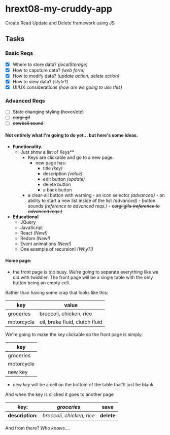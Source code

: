 

# hrext08-my-cruddy-app
Create Read Update and Delete framework using JS
## Tasks
### Basic Reqs
- [x] Where to store data? *(localStorage)*
- [x] How to caputure data? *(web form)*
- [x] How to modify data? *(update action, delete action)*
- [x] How to view data? *(style?)*
- [x] UI/UX considerations *(how are we going to use this)*
### Advanced Reqs
- [ ] ~~State changing styling (hover/etc)~~
- [ ] ~~corgi gif~~
- [ ] ~~cowbell sound~~
#### Not entirely what I'm going to do yet... but  here's some ideas.
 - **Functionality.**
	 - Just show a list of Keys**
		 - Keys are clickable and go to a new page.
			 - new page has:
				 - title *(key)*
				 -  description *(value)*
				 - edit button *(update)*
				 - delete button
				 - a back button
         - a clear-all button with warning
				 - an icon selector *(advanced)*
				 - an ability to start a new list inside of the list *(advanced)*
				 - button sounds *(reference to advanced reqs.)*
				 - ~~corgi gifs *(reference to advanced reqs.)*~~
- **Educational**
	-  JQuery
	- JavaScript
	- React *(New!)*
	- Redom *(New!)*
	- Event animations *(New!)*
	- One example of recursion! *(Why?!)*

#### Home page:
  - the front page is too busy. We're going to separate everything like we did with
  twiddler. The front page will be a single table with the only button being an empty cell.

 Rather than having some crap that looks like this:

| key  | value |
|------|-------|
| groceries | broccoli, chicken, rice |
| motorcycle | oil, brake fluid, clutch fluid|

We're going to make the key clickable so the front page is simply:

| key |
| --- |
|groceries|
| motorcycle |
| new key|

 - *new key* will be a cell on the bottom of the table that'll just be blank.

And when the key is clicked it goes to another page

| key: | *groceries* | save |
| ---- | ------------| ---- |
| **description:** | *broccoli, chicken, rice* | **delete**

And from there? *Who knows....*
